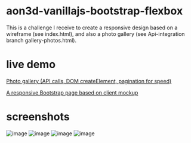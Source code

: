 # aon3d-vanillajs-bootstrap-flexbox

This is a challenge I receive to create a responsive design based on a wireframe (see index.html), and also a photo gallery (see Api-integration branch gallery-photos.html).

# live demo
<a href="https://clairedevillers.github.io/aon3d-vanillajs-bootstrap-flexbox/gallery-photos.html">Photo gallery (API calls, DOM createElement, pagination for speed)</a>

<a href="https://clairedevillers.github.io/aon3d-vanillajs-bootstrap-flexbox/">A responsive Bootstrap page based on client mockup</a>

# screenshots

![image](https://user-images.githubusercontent.com/69227766/117607710-93b83d80-b12a-11eb-8b7f-9636fa328d0c.png)
![image](https://user-images.githubusercontent.com/69227766/117607743-a5014a00-b12a-11eb-89c8-a873c174c45f.png)
![image](https://user-images.githubusercontent.com/69227766/117607754-a9c5fe00-b12a-11eb-86a1-5468adb35a22.png)
![image](https://user-images.githubusercontent.com/69227766/117607769-af234880-b12a-11eb-8673-e92dd5f2393a.png)
